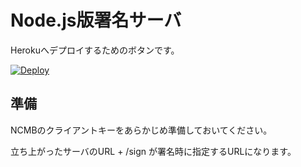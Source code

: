 # Node.js版署名サーバ

Herokuへデプロイするためのボタンです。

[![Deploy](https://www.herokucdn.com/deploy/button.svg)](https://heroku.com/deploy)

## 準備

NCMBのクライアントキーをあらかじめ準備しておいてください。

立ち上がったサーバのURL + /sign が署名時に指定するURLになります。


